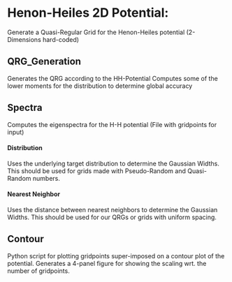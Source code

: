 # Henon-Heiles 2D Potential:
Generate a Quasi-Regular Grid for the Henon-Heiles potential (2-Dimensions hard-coded)

## QRG_Generation
Generates the QRG according to the HH-Potential
Computes some of the lower moments for the distribution to determine global accuracy

## Spectra
Computes the eigenspectra for the H-H potential (File with gridpoints for input)

#### Distribution
Uses the underlying target distribution to determine the Gaussian Widths. 
This should be used for grids made with Pseudo-Random and Quasi-Random numbers.

#### Nearest Neighbor
Uses the distance between nearest neighbors to determine the Gaussian Widths. 
This should be used for our QRGs or grids with uniform spacing. 

## Contour
Python script for plotting gridpoints super-imposed on a contour plot of the 
potential. 
Generates a 4-panel figure for showing the scaling wrt. the number of gridpoints. 
